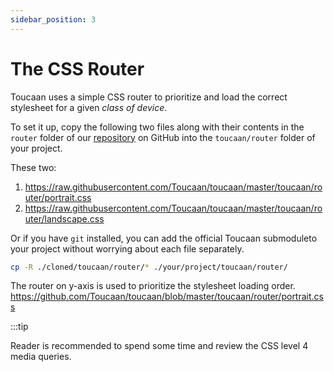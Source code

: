 ```yaml
---
sidebar_position: 3
---
```


# The CSS Router

Toucaan uses a simple CSS router to prioritize and load the correct stylesheet for a given _class of device_. 

To set it up, copy the following two files along with their contents in the `router` folder of our [repository](https://github.com/Toucaan/toucaan/tree/master/toucaan/router) on GitHub into the `toucaan/router` folder of your project. 

These two:

1. https://raw.githubusercontent.com/Toucaan/toucaan/master/toucaan/router/portrait.css
2. https://raw.githubusercontent.com/Toucaan/toucaan/master/toucaan/router/landscape.css

Or if you have `git` installed, you can add the official Toucaan submoduleto your project without worrying about each file separately.

```bash 
cp -R ./cloned/toucaan/router/* ./your/project/toucaan/router/
```


The router on y-axis is used to prioritize the stylesheet loading order.
https://github.com/Toucaan/toucaan/blob/master/toucaan/router/portrait.css


:::tip

Reader is recommended to spend some time and review the CSS level 4 media queries.  
